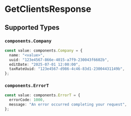 # GetClientsResponse


## Supported Types

### `components.Company`

```typescript
const value: components.Company = {
  name: "<value>",
  uuid: "123e4567-866e-4015-a7f9-230043f6602b",
  editDate: "2025-07-01 12:00:00",
  taxRateUuid: "123e4567-d986-4c46-83d1-23004431149b",
};
```

### `components.ErrorT`

```typescript
const value: components.ErrorT = {
  errorCode: 1000,
  message: "An error occurred completing your request",
};
```

